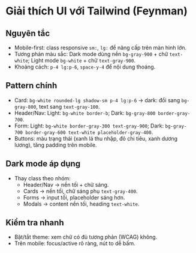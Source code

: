 # Giải thích UI với Tailwind (Feynman)

## Nguyên tắc
- Mobile-first: class responsive `sm:`, `lg:` để nâng cấp trên màn hình lớn.
- Tương phản màu sắc: Dark mode dùng nền `bg-gray-900` + chữ `text-white`; Light mode `bg-white` + chữ `text-gray-900`.
- Khoảng cách: `p-4 lg:p-6`, `space-y-4` để nội dung thoáng.

## Pattern chính
- Card: `bg-white rounded-lg shadow-sm p-4 lg:p-6` → dark: đổi sang `bg-gray-800`, text sang `text-gray-100`.
- Header/Nav: Light: `bg-white border-b`; Dark: `bg-gray-800 border-gray-700`.
- Form: Light: `bg-white border-gray-300 text-gray-900`; Dark: `bg-gray-700 border-gray-600 text-white placeholder-gray-400`.
- Buttons: màu trạng thái (xanh lá thu nhập, đỏ chi tiêu, xanh dương lương), tăng padding trên mobile.

## Dark mode áp dụng
- Thay class theo nhóm:
  - Header/Nav → nền tối + chữ sáng.
  - Cards → nền tối, chữ sáng phụ `text-gray-400`.
  - Forms → input tối, placeholder sáng hơn.
  - Modals → content nền tối, heading `text-white`.

## Kiểm tra nhanh
- Bật/tắt theme: xem chữ có đủ tương phản (WCAG) không.
- Trên mobile: focus/active rõ ràng, nút to dễ bấm.
